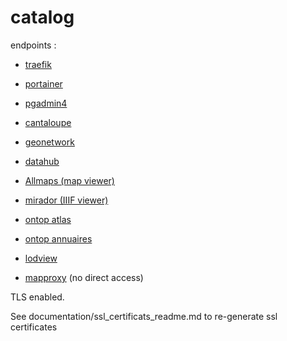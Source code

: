 # catalog

endpoints :

- [traefik](traefik.geohistoricaldata.org)
- [portainer](portainer.geohistoricaldata.org)
- [pgadmin4](pgadmin.geohistoricaldata.org)
- [cantaloupe](iiif.geohistoricaldata.org)

- [geonetwork](catalog.geohistoricaldata.org)
- [datahub](catalog.geohistoricaldata.org/datahub)
- [Allmaps (map viewer)](preview.geohistoricaldata.org)
- [mirador (IIIF viewer)](directory.geohistoricaldata.org)
- [ontop atlas](ontop.geohistoricaldata.org)
- [ontop annuaires](dir.geohistoricaldata.org)
- [lodview](rdf.geohistoricaldata.org)
- [mapproxy](map.geohistoricaldata.org) (no direct access)

TLS enabled.

See documentation/ssl_certificats_readme.md to re-generate ssl certificates

